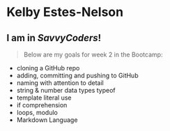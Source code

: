 <!-- Headings -->
# **Kelby** Estes-Nelson
## I am in *SavvyCoders*!
> Below are my goals for week 2 in the Bootcamp:

* cloning a GitHub repo
* adding, committing and pushing to GitHub
* naming with attention to detail
* string & number data types typeof
* template literal use
* if comprehension
* loops, modulo
* Markdown Language
